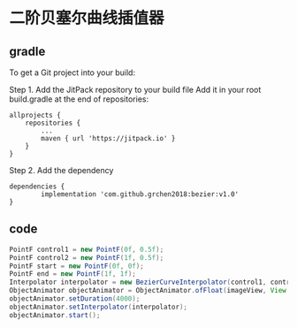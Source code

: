 # 二阶贝塞尔曲线插值器

## gradle
To get a Git project into your build:

Step 1. Add the JitPack repository to your build file
Add it in your root build.gradle at the end of repositories:

	allprojects {
		repositories {
			...
			maven { url 'https://jitpack.io' }
		}
	}
  
Step 2. Add the dependency

	dependencies {
	        implementation 'com.github.grchen2018:bezier:v1.0'
	}
  
  
## code
``` java
PointF control1 = new PointF(0f, 0.5f);
PointF control2 = new PointF(1f, 0.5f);
PointF start = new PointF(0f, 0f);
PointF end = new PointF(1f, 1f);
Interpolator interpolator = new BezierCurveInterpolator(control1, control2, start, end);
ObjectAnimator objectAnimator = ObjectAnimator.ofFloat(imageView, View.TRANSLATION_X, 0f, 1080f);
objectAnimator.setDuration(4000);
objectAnimator.setInterpolator(interpolator);
objectAnimator.start();
```
